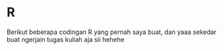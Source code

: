 # R
Berikut beberapa codingan R yang pernah saya buat, dan yaaa sekedar buat ngerjain tugas kuliah aja sii hehehe
